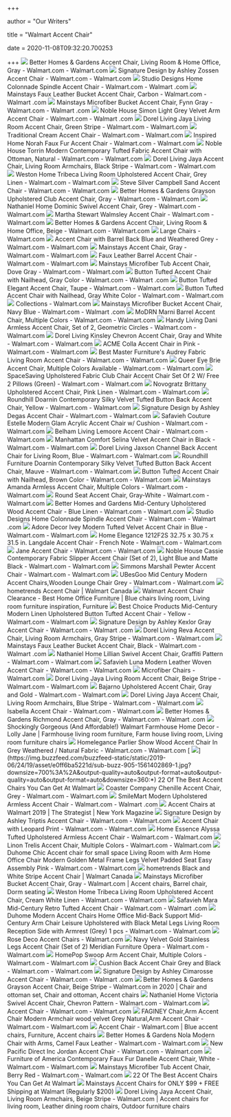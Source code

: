 +++
        
author = "Our Writers"
        
title = "Walmart Accent Chair"
        
date = 2020-11-08T09:32:20.700253
        
+++
[ ![](https://i5.walmartimages.com/asr/64d309bd-c626-4461-8d9d-0b63194daf80.fe75e920fef8c99fe529d99decc3d1ab.jpeg)](https://i5.walmartimages.com/asr/64d309bd-c626-4461-8d9d-0b63194daf80.fe75e920fef8c99fe529d99decc3d1ab.jpeg) Better Homes & Gardens Accent Chair, Living Room & Home Office, Gray -  Walmart.com - Walmart.com
[ ![](https://i5.walmartimages.com/asr/a19db06f-9443-47bb-95f3-1e23bacf2bb8_1.0bbb9de7b88e1c473db6f27f2caf45f0.jpeg?odnWidth=612&odnHeight=612&odnBg=ffffff)](https://i5.walmartimages.com/asr/a19db06f-9443-47bb-95f3-1e23bacf2bb8_1.0bbb9de7b88e1c473db6f27f2caf45f0.jpeg?odnWidth=612&odnHeight=612&odnBg=ffffff) Signature Design by Ashley Zossen Accent Chair - Walmart.com - Walmart.com
[ ![](https://i5.walmartimages.com/asr/75bd5a76-1470-437a-acf1-ca8ab2299b77_1.07d865c7d044f52a242227c0080c7b33.jpeg?odnWidth=612&odnHeight=612&odnBg=ffffff)](https://i5.walmartimages.com/asr/75bd5a76-1470-437a-acf1-ca8ab2299b77_1.07d865c7d044f52a242227c0080c7b33.jpeg?odnWidth=612&odnHeight=612&odnBg=ffffff) Studio Designs Home Colonnade Spindle Accent Chair - Walmart.com - Walmart .com
[ ![](https://i5.walmartimages.com/asr/d8b6b6e4-cac6-4e99-9c85-f5f304387c67_2.9114d1a9f21ebea35916e53b8dec42a3.jpeg?odnWidth=612&odnHeight=612&odnBg=ffffff)](https://i5.walmartimages.com/asr/d8b6b6e4-cac6-4e99-9c85-f5f304387c67_2.9114d1a9f21ebea35916e53b8dec42a3.jpeg?odnWidth=612&odnHeight=612&odnBg=ffffff) Mainstays Faux Leather Bucket Accent Chair, Carbon - Walmart.com - Walmart .com
[ ![](https://i5.walmartimages.com/asr/1d845121-8ea8-41b9-984c-0086c7c8175e_2.f9b17aba25fbb3ae0e90e34262c1903a.jpeg?odnWidth=612&odnHeight=612&odnBg=ffffff)](https://i5.walmartimages.com/asr/1d845121-8ea8-41b9-984c-0086c7c8175e_2.f9b17aba25fbb3ae0e90e34262c1903a.jpeg?odnWidth=612&odnHeight=612&odnBg=ffffff) Mainstays Microfiber Bucket Accent Chair, Fynn Gray - Walmart.com - Walmart .com
[ ![](https://i5.walmartimages.com/asr/1a56b0af-2b00-4af1-a61f-29dbb3f3b200_1.5e81c20878ae9d5bf2433c03363566ad.jpeg?odnWidth=612&odnHeight=612&odnBg=ffffff)](https://i5.walmartimages.com/asr/1a56b0af-2b00-4af1-a61f-29dbb3f3b200_1.5e81c20878ae9d5bf2433c03363566ad.jpeg?odnWidth=612&odnHeight=612&odnBg=ffffff) Noble House Simon Light Grey Velvet Arm Accent Chair - Walmart.com - Walmart .com
[ ![](https://i5.walmartimages.com/asr/04e6e2e2-3dfe-49df-a709-099bbb17e0f5.12b478eb7a1014c37c8f4532dafa54bc.jpeg?odnWidth=612&odnHeight=612&odnBg=ffffff)](https://i5.walmartimages.com/asr/04e6e2e2-3dfe-49df-a709-099bbb17e0f5.12b478eb7a1014c37c8f4532dafa54bc.jpeg?odnWidth=612&odnHeight=612&odnBg=ffffff) Dorel Living Jaya Living Room Accent Chair, Green Stripe - Walmart.com -  Walmart.com
[ ![](https://i5.walmartimages.com/asr/2fd9f7f1-e89c-4a98-a47c-b51227d146f1_1.067fd41c0ed8af98b2aea15358674667.jpeg?odnWidth=612&odnHeight=612&odnBg=ffffff)](https://i5.walmartimages.com/asr/2fd9f7f1-e89c-4a98-a47c-b51227d146f1_1.067fd41c0ed8af98b2aea15358674667.jpeg?odnWidth=612&odnHeight=612&odnBg=ffffff) Traditional Cream Accent Chair - Walmart.com - Walmart.com
[ ![](https://i5.walmartimages.com/asr/48aa285d-40fa-48ed-a4b7-07d7e1dec268_1.22cca82d5d5de362f8c90972ad45560b.jpeg?odnWidth=612&odnHeight=612&odnBg=ffffff)](https://i5.walmartimages.com/asr/48aa285d-40fa-48ed-a4b7-07d7e1dec268_1.22cca82d5d5de362f8c90972ad45560b.jpeg?odnWidth=612&odnHeight=612&odnBg=ffffff) Inspired Home Norah Faux Fur Accent Chair - Walmart.com - Walmart.com
[ ![](https://i5.walmartimages.com/asr/aad45dbf-ea86-48b7-b19b-b49e18f1fe91_1.ec91836e27d2f4439628a8d0c88a9090.jpeg?odnWidth=612&odnHeight=612&odnBg=ffffff)](https://i5.walmartimages.com/asr/aad45dbf-ea86-48b7-b19b-b49e18f1fe91_1.ec91836e27d2f4439628a8d0c88a9090.jpeg?odnWidth=612&odnHeight=612&odnBg=ffffff) Noble House Torrin Modern Contemporary Tufted Fabric Accent Chair with  Ottoman, Natural - Walmart.com - Walmart.com
[ ![](https://i5.walmartimages.com/asr/700d6fcc-941c-4474-bb73-3118598606ee_1.2935072ef04accace4c35dd84b3013bf.jpeg?odnWidth=612&odnHeight=612&odnBg=ffffff)](https://i5.walmartimages.com/asr/700d6fcc-941c-4474-bb73-3118598606ee_1.2935072ef04accace4c35dd84b3013bf.jpeg?odnWidth=612&odnHeight=612&odnBg=ffffff) Dorel Living Jaya Accent Chair, Living Room Armchairs, Black Stripe -  Walmart.com - Walmart.com
[ ![](https://i5.walmartimages.com/asr/ccb3cf66-7e32-461b-81e6-6a9412b6d911_1.6ad2b747edc9e26b7a445a8d82cd0fbb.jpeg?odnWidth=612&odnHeight=612&odnBg=ffffff)](https://i5.walmartimages.com/asr/ccb3cf66-7e32-461b-81e6-6a9412b6d911_1.6ad2b747edc9e26b7a445a8d82cd0fbb.jpeg?odnWidth=612&odnHeight=612&odnBg=ffffff) Weston Home Tribeca Living Room Upholstered Accent Chair, Grey Linen -  Walmart.com - Walmart.com
[ ![](https://i5.walmartimages.com/asr/d305ee4a-0a6d-45f6-8832-cec16cd48189.770045a664a657c7ebe45775bf950c13.jpeg?odnWidth=612&odnHeight=612&odnBg=ffffff)](https://i5.walmartimages.com/asr/d305ee4a-0a6d-45f6-8832-cec16cd48189.770045a664a657c7ebe45775bf950c13.jpeg?odnWidth=612&odnHeight=612&odnBg=ffffff) Steve Silver Campbell Sand Accent Chair - Walmart.com - Walmart.com
[ ![](https://i5.walmartimages.com/asr/6c2435ad-6696-404c-8a3e-bf3246ca45ca.0fbcc711d957467c4bb2083c7a583dba.jpeg)](https://i5.walmartimages.com/asr/6c2435ad-6696-404c-8a3e-bf3246ca45ca.0fbcc711d957467c4bb2083c7a583dba.jpeg) Better Homes & Gardens Grayson Upholstered Club Accent Chair, Gray - Walmart.com  - Walmart.com
[ ![](https://i5.walmartimages.com/asr/86ac8100-b138-4a63-bd4f-03befa103def_1.ac05e6708bd03bf302140fc455d92d71.jpeg?odnWidth=612&odnHeight=612&odnBg=ffffff)](https://i5.walmartimages.com/asr/86ac8100-b138-4a63-bd4f-03befa103def_1.ac05e6708bd03bf302140fc455d92d71.jpeg?odnWidth=612&odnHeight=612&odnBg=ffffff) Nathaniel Home Dominic Swivel Accent Chair, Grey - Walmart.com - Walmart.com
[ ![](https://i5.walmartimages.com/asr/3e950d70-d584-4e85-9761-f5f5f20903ce.bf8facfbd93c995bda1855559e7a53b0.jpeg?odnWidth=612&odnHeight=612&odnBg=ffffff)](https://i5.walmartimages.com/asr/3e950d70-d584-4e85-9761-f5f5f20903ce.bf8facfbd93c995bda1855559e7a53b0.jpeg?odnWidth=612&odnHeight=612&odnBg=ffffff) Martha Stewart Walmsley Accent Chair - Walmart.com - Walmart.com
[ ![](https://i5.walmartimages.com/asr/bf4ff995-b730-418e-a78f-1013465d4786.86febdcc37a75a289a2d9b065f1d32e4.jpeg?odnWidth=612&odnHeight=612&odnBg=ffffff)](https://i5.walmartimages.com/asr/bf4ff995-b730-418e-a78f-1013465d4786.86febdcc37a75a289a2d9b065f1d32e4.jpeg?odnWidth=612&odnHeight=612&odnBg=ffffff) Better Homes & Gardens Accent Chair, Living Room & Home Office, Beige -  Walmart.com - Walmart.com
[ ![](https://i5.walmartimages.com/asr/4ebab350-5690-4989-a9d4-b45375a3b497_1.29bf1ab091795644e567ca96485d3535.jpeg)](https://i5.walmartimages.com/asr/4ebab350-5690-4989-a9d4-b45375a3b497_1.29bf1ab091795644e567ca96485d3535.jpeg) Large Chairs - Walmart.com
[ ![](https://i5.walmartimages.com/asr/00c4645f-a6a0-48df-a58f-4dcac6eb8062_1.5666c6a51858ae423ef7cf343cd0ccf8.jpeg?odnWidth=612&odnHeight=612&odnBg=ffffff)](https://i5.walmartimages.com/asr/00c4645f-a6a0-48df-a58f-4dcac6eb8062_1.5666c6a51858ae423ef7cf343cd0ccf8.jpeg?odnWidth=612&odnHeight=612&odnBg=ffffff) Accent Chair with Barrel Back Blue and Weathered Grey - Walmart.com -  Walmart.com
[ ![](https://i5.walmartimages.com/asr/bb02574d-41ec-4f37-a615-41a0f59ce114_1.9574de35b1829ece262a84ab7777149d.jpeg?odnWidth=612&odnHeight=612&odnBg=ffffff)](https://i5.walmartimages.com/asr/bb02574d-41ec-4f37-a615-41a0f59ce114_1.9574de35b1829ece262a84ab7777149d.jpeg?odnWidth=612&odnHeight=612&odnBg=ffffff) Mainstays Accent Chair, Gray - Walmart.com - Walmart.com
[ ![](https://i5.walmartimages.com/asr/f5f9aa58-28a7-43eb-a741-d50489d5f1e5_1.1f61dfc87c1d227c7fcfded60a66f6cd.jpeg?odnWidth=612&odnHeight=612&odnBg=ffffff)](https://i5.walmartimages.com/asr/f5f9aa58-28a7-43eb-a741-d50489d5f1e5_1.1f61dfc87c1d227c7fcfded60a66f6cd.jpeg?odnWidth=612&odnHeight=612&odnBg=ffffff) Faux Leather Barrel Accent Chair - Walmart.com - Walmart.com
[ ![](https://i5.walmartimages.com/asr/7bfa9aee-1e3b-4a36-9bcf-b4c1d0caf717_1.c827a75822144c6e6c749375dd2c54d4.jpeg?odnWidth=612&odnHeight=612&odnBg=ffffff)](https://i5.walmartimages.com/asr/7bfa9aee-1e3b-4a36-9bcf-b4c1d0caf717_1.c827a75822144c6e6c749375dd2c54d4.jpeg?odnWidth=612&odnHeight=612&odnBg=ffffff) Mainstays Microfiber Tub Accent Chair, Dove Gray - Walmart.com - Walmart.com
[ ![](https://i5.walmartimages.com/asr/175cbadf-5f28-4ad6-88e9-66fa177b273d_1.e5b32233beb48483e4add2ad5db37363.jpeg?odnWidth=612&odnHeight=612&odnBg=ffffff)](https://i5.walmartimages.com/asr/175cbadf-5f28-4ad6-88e9-66fa177b273d_1.e5b32233beb48483e4add2ad5db37363.jpeg?odnWidth=612&odnHeight=612&odnBg=ffffff) Button Tufted Accent Chair with Nailhead, Gray Color - Walmart.com - Walmart .com
[ ![](https://i5.walmartimages.com/asr/0dadf81a-3a86-4bf8-95bd-fc63c3548f6c_1.653df62390f45abc173f8064822a0852.jpeg?odnWidth=612&odnHeight=612&odnBg=ffffff)](https://i5.walmartimages.com/asr/0dadf81a-3a86-4bf8-95bd-fc63c3548f6c_1.653df62390f45abc173f8064822a0852.jpeg?odnWidth=612&odnHeight=612&odnBg=ffffff) Button Tufted Elegant Accent Chair, Taupe - Walmart.com - Walmart.com
[ ![](https://i5.walmartimages.com/asr/c4f4f02e-9c1c-4ec4-b848-6432b9fcd50e_2.13f390dc0cfc6ec1d878f046a2c46c9a.jpeg?odnWidth=612&odnHeight=612&odnBg=ffffff)](https://i5.walmartimages.com/asr/c4f4f02e-9c1c-4ec4-b848-6432b9fcd50e_2.13f390dc0cfc6ec1d878f046a2c46c9a.jpeg?odnWidth=612&odnHeight=612&odnBg=ffffff) Button Tufted Accent Chair with Nailhead, Gray White Color - Walmart.com -  Walmart.com
[ ![](https://i5.walmartimages.com/asr/6bd8d5c5-aeaa-4d69-9d22-9783aef119c7_1.3a07e56aa27af95fbff6199abb01e73b.jpeg?odnWidth=450&odnHeight=450&odnBg=ffffff)](https://i5.walmartimages.com/asr/6bd8d5c5-aeaa-4d69-9d22-9783aef119c7_1.3a07e56aa27af95fbff6199abb01e73b.jpeg?odnWidth=450&odnHeight=450&odnBg=ffffff) Collections - Walmart.com
[ ![](https://i5.walmartimages.com/asr/c85d995b-da11-4cc9-8a9c-08fc6e583e54_1.43fe0e6bd417d2929ed512c35005898a.jpeg?odnWidth=612&odnHeight=612&odnBg=ffffff)](https://i5.walmartimages.com/asr/c85d995b-da11-4cc9-8a9c-08fc6e583e54_1.43fe0e6bd417d2929ed512c35005898a.jpeg?odnWidth=612&odnHeight=612&odnBg=ffffff) Mainstays Microfiber Bucket Accent Chair, Navy Blue - Walmart.com - Walmart .com
[ ![](https://i5.walmartimages.com/asr/af32acd2-4069-47c4-9595-58305e8c0388_2.e000c356453ed05e3199a981bdfda7fc.jpeg?odnWidth=612&odnHeight=612&odnBg=ffffff)](https://i5.walmartimages.com/asr/af32acd2-4069-47c4-9595-58305e8c0388_2.e000c356453ed05e3199a981bdfda7fc.jpeg?odnWidth=612&odnHeight=612&odnBg=ffffff) MoDRN Marni Barrel Accent Chair, Multiple Colors - Walmart.com - Walmart.com
[ ![](https://i5.walmartimages.com/asr/8bb1632c-da0a-4dbb-97bc-cd60cb925813_2.07be1d1292e5b2d54d750a88fa730a2c.jpeg?odnWidth=612&odnHeight=612&odnBg=ffffff)](https://i5.walmartimages.com/asr/8bb1632c-da0a-4dbb-97bc-cd60cb925813_2.07be1d1292e5b2d54d750a88fa730a2c.jpeg?odnWidth=612&odnHeight=612&odnBg=ffffff) Handy Living Dani Armless Accent Chair, Set of 2, Geometric Circles -  Walmart.com - Walmart.com
[ ![](https://i5.walmartimages.com/asr/257206e6-3bdd-41b2-b010-a59447c121eb_1.e12a4970f336fbb3c23d8c55b62a3f9d.jpeg?odnWidth=612&odnHeight=612&odnBg=ffffff)](https://i5.walmartimages.com/asr/257206e6-3bdd-41b2-b010-a59447c121eb_1.e12a4970f336fbb3c23d8c55b62a3f9d.jpeg?odnWidth=612&odnHeight=612&odnBg=ffffff) Dorel Living Kinsley Chevron Accent Chair, Gray and White - Walmart.com -  Walmart.com
[ ![](https://i5.walmartimages.com/asr/222860e2-75c5-4d24-839c-9cefeb8201c6_1.32fdc435bd770cdc560d69507c3db7a6.jpeg?odnWidth=612&odnHeight=612&odnBg=ffffff)](https://i5.walmartimages.com/asr/222860e2-75c5-4d24-839c-9cefeb8201c6_1.32fdc435bd770cdc560d69507c3db7a6.jpeg?odnWidth=612&odnHeight=612&odnBg=ffffff) ACME Colla Accent Chair in Pink - Walmart.com - Walmart.com
[ ![](https://i5.walmartimages.com/asr/189d126b-7d52-4490-8bb5-6e7cef4b00ff_4.cdbc4911480374487e7c6b2c7850a66e.jpeg?odnWidth=612&odnHeight=612&odnBg=ffffff)](https://i5.walmartimages.com/asr/189d126b-7d52-4490-8bb5-6e7cef4b00ff_4.cdbc4911480374487e7c6b2c7850a66e.jpeg?odnWidth=612&odnHeight=612&odnBg=ffffff) Best Master Furniture's Audrey Fabric Living Room Accent Chair - Walmart.com  - Walmart.com
[ ![](https://i5.walmartimages.com/asr/46f28ef5-c8ff-4095-8160-1626a1a399e5.5bffa9abd8c9101de63b3f114d66de7a.jpeg?odnWidth=612&odnHeight=612&odnBg=ffffff)](https://i5.walmartimages.com/asr/46f28ef5-c8ff-4095-8160-1626a1a399e5.5bffa9abd8c9101de63b3f114d66de7a.jpeg?odnWidth=612&odnHeight=612&odnBg=ffffff) Queer Eye Brie Accent Chair, Multiple Colors Available - Walmart.com -  Walmart.com
[ ![](https://i5.walmartimages.com/asr/2499967e-b53e-482e-8aae-27aa2885e016_1.2ebb3ddc6ee9b569c3700146a1901e50.jpeg?odnWidth=612&odnHeight=612&odnBg=ffffff)](https://i5.walmartimages.com/asr/2499967e-b53e-482e-8aae-27aa2885e016_1.2ebb3ddc6ee9b569c3700146a1901e50.jpeg?odnWidth=612&odnHeight=612&odnBg=ffffff) SpaceSaving Upholstered Fabric Club Chair Accent Chair Set Of 2 W/ Free 2  Pillows (Green) - Walmart.com - Walmart.com
[ ![](https://i5.walmartimages.com/asr/a94fa0f7-83e8-4967-8fd5-9202be030803_1.ee6bd3b4ad623749a57947fae85a69cd.jpeg?odnWidth=612&odnHeight=612&odnBg=ffffff)](https://i5.walmartimages.com/asr/a94fa0f7-83e8-4967-8fd5-9202be030803_1.ee6bd3b4ad623749a57947fae85a69cd.jpeg?odnWidth=612&odnHeight=612&odnBg=ffffff) Novogratz Brittany Upholstered Accent Chair, Pink Linen - Walmart.com -  Walmart.com
[ ![](https://i5.walmartimages.com/asr/79d3fde3-5a61-449d-8417-c66ac925aa79_5.efa0db26ec24c7e9df7be03fcbb55f4a.jpeg?odnWidth=612&odnHeight=612&odnBg=ffffff)](https://i5.walmartimages.com/asr/79d3fde3-5a61-449d-8417-c66ac925aa79_5.efa0db26ec24c7e9df7be03fcbb55f4a.jpeg?odnWidth=612&odnHeight=612&odnBg=ffffff) Roundhill Doarnin Contemporary Silky Velvet Tufted Button Back Accent Chair,  Yellow - Walmart.com - Walmart.com
[ ![](https://i5.walmartimages.com/asr/a1a6ef28-207b-4922-8514-c124ff40c2ea_1.1d765071d197433f6fd52a016084fda2.jpeg?odnWidth=612&odnHeight=612&odnBg=ffffff)](https://i5.walmartimages.com/asr/a1a6ef28-207b-4922-8514-c124ff40c2ea_1.1d765071d197433f6fd52a016084fda2.jpeg?odnWidth=612&odnHeight=612&odnBg=ffffff) Signature Design by Ashley Degas Accent Chair - Walmart.com - Walmart.com
[ ![](https://i5.walmartimages.com/asr/fadaeb7b-e5f2-492a-bd4b-7c2cbf73539f_1.3467e98635167967bbc6e9b598a632c9.jpeg?odnWidth=612&odnHeight=612&odnBg=ffffff)](https://i5.walmartimages.com/asr/fadaeb7b-e5f2-492a-bd4b-7c2cbf73539f_1.3467e98635167967bbc6e9b598a632c9.jpeg?odnWidth=612&odnHeight=612&odnBg=ffffff) Safavieh Couture Estelle Modern Glam Acrylic Accent Chair w/ Cushion -  Walmart.com - Walmart.com
[ ![](https://i5.walmartimages.com/asr/f9e36832-c45a-471e-a007-b8409f7f8317_1.a1bec4879d6d542a0aa12bb04388bdb1.jpeg?odnWidth=612&odnHeight=612&odnBg=ffffff)](https://i5.walmartimages.com/asr/f9e36832-c45a-471e-a007-b8409f7f8317_1.a1bec4879d6d542a0aa12bb04388bdb1.jpeg?odnWidth=612&odnHeight=612&odnBg=ffffff) Belham Living Lemoore Accent Chair - Walmart.com - Walmart.com
[ ![](https://i5.walmartimages.com/asr/2d4e17b8-13a2-4a59-937e-1e56902d38e3.4e513b66f73196d9f83f75d68c62b4f0.jpeg?odnWidth=612&odnHeight=612&odnBg=ffffff)](https://i5.walmartimages.com/asr/2d4e17b8-13a2-4a59-937e-1e56902d38e3.4e513b66f73196d9f83f75d68c62b4f0.jpeg?odnWidth=612&odnHeight=612&odnBg=ffffff) Manhattan Comfort Selina Velvet Accent Chair in Black - Walmart.com -  Walmart.com
[ ![](https://i5.walmartimages.com/asr/38c1db13-2322-4df9-b359-b9d54e3da493_1.effe0f985dbde0ffafb4eaf0f20b331a.jpeg?odnWidth=612&odnHeight=612&odnBg=ffffff)](https://i5.walmartimages.com/asr/38c1db13-2322-4df9-b359-b9d54e3da493_1.effe0f985dbde0ffafb4eaf0f20b331a.jpeg?odnWidth=612&odnHeight=612&odnBg=ffffff) Dorel Living Jaxson Channel Back Accent Chair for Living Room, Blue -  Walmart.com - Walmart.com
[ ![](https://i5.walmartimages.com/asr/b340e2a5-58ec-42a7-ba9b-a0bfa315dc4d_1.bfd568824aef28cff9d0e88d2e14f940.jpeg?odnWidth=612&odnHeight=612&odnBg=ffffff)](https://i5.walmartimages.com/asr/b340e2a5-58ec-42a7-ba9b-a0bfa315dc4d_1.bfd568824aef28cff9d0e88d2e14f940.jpeg?odnWidth=612&odnHeight=612&odnBg=ffffff) Roundhill Furniture Doarnin Contemporary Silky Velvet Tufted Button Back Accent  Chair, Mauve - Walmart.com - Walmart.com
[ ![](https://i5.walmartimages.com/asr/ee75dd30-ff09-470d-8611-8f77c86f9a03_1.48ba5d82b0ae51348963966c292f08ad.jpeg?odnWidth=612&odnHeight=612&odnBg=ffffff)](https://i5.walmartimages.com/asr/ee75dd30-ff09-470d-8611-8f77c86f9a03_1.48ba5d82b0ae51348963966c292f08ad.jpeg?odnWidth=612&odnHeight=612&odnBg=ffffff) Button Tufted Accent Chair with Nailhead, Brown Color - Walmart.com -  Walmart.com
[ ![](https://i5.walmartimages.com/asr/365467ce-8e2d-4321-8571-b26bea1714c7_1.894a547f87d6b39a78e2f73aedaa3647.jpeg?odnWidth=612&odnHeight=612&odnBg=ffffff)](https://i5.walmartimages.com/asr/365467ce-8e2d-4321-8571-b26bea1714c7_1.894a547f87d6b39a78e2f73aedaa3647.jpeg?odnWidth=612&odnHeight=612&odnBg=ffffff) Mainstays Amanda Armless Accent Chair, Multiple Colors - Walmart.com -  Walmart.com
[ ![](https://i5.walmartimages.com/asr/f269faa4-d4b1-4a3f-af39-c20a583bd26b_3.7f37daa3f082ffbec52270323b0f5cf9.jpeg?odnWidth=612&odnHeight=612&odnBg=ffffff)](https://i5.walmartimages.com/asr/f269faa4-d4b1-4a3f-af39-c20a583bd26b_3.7f37daa3f082ffbec52270323b0f5cf9.jpeg?odnWidth=612&odnHeight=612&odnBg=ffffff) Round Seat Accent Chair, Gray-White - Walmart.com - Walmart.com
[ ![](https://i5.walmartimages.com/asr/06928191-a25c-4a9f-8703-67f633bae111.16f69d6a1d32fac3ab844328e8c81e17.jpeg?odnWidth=612&odnHeight=612&odnBg=ffffff)](https://i5.walmartimages.com/asr/06928191-a25c-4a9f-8703-67f633bae111.16f69d6a1d32fac3ab844328e8c81e17.jpeg?odnWidth=612&odnHeight=612&odnBg=ffffff) Better Homes and Gardens Mid-Century Upholstered Wood Accent Chair - Blue  Linen - Walmart.com - Walmart.com
[ ![](https://i5.walmartimages.com/asr/f8b3bfef-3ef8-4d00-9f93-16b7e7607059_1.df56a470dbbf1a997aa0cc9926edb143.jpeg?odnWidth=612&odnHeight=612&odnBg=ffffff)](https://i5.walmartimages.com/asr/f8b3bfef-3ef8-4d00-9f93-16b7e7607059_1.df56a470dbbf1a997aa0cc9926edb143.jpeg?odnWidth=612&odnHeight=612&odnBg=ffffff) Studio Designs Home Colonnade Spindle Accent Chair - Walmart.com - Walmart .com
[ ![](https://i5.walmartimages.com/asr/34c26804-9935-45cb-98c5-2ed3989d9672_1.901e7517e5364e23abefc4c353375c30.jpeg?odnWidth=612&odnHeight=612&odnBg=ffffff)](https://i5.walmartimages.com/asr/34c26804-9935-45cb-98c5-2ed3989d9672_1.901e7517e5364e23abefc4c353375c30.jpeg?odnWidth=612&odnHeight=612&odnBg=ffffff) Adore Decor Ivey Modern Tufted Velvet Accent Chair in Blue - Walmart.com -  Walmart.com
[ ![](https://i5.walmartimages.com/asr/df351372-44aa-4706-a89f-8a849165961a_1.0f7edca5bf01525a5ca59782787fec90.jpeg?odnWidth=612&odnHeight=612&odnBg=ffffff)](https://i5.walmartimages.com/asr/df351372-44aa-4706-a89f-8a849165961a_1.0f7edca5bf01525a5ca59782787fec90.jpeg?odnWidth=612&odnHeight=612&odnBg=ffffff) Home Elegance 1212F2S 32.75 x 30.75 x 31.5 in. Langdale Accent Chair -  French Note - Walmart.com - Walmart.com
[ ![](https://i5.walmartimages.com/asr/eb9dae3d-592e-482e-b7d0-66cbfb7b8518.148bd269f320f06269554b984c91eb45.jpeg?odnWidth=612&odnHeight=612&odnBg=ffffff)](https://i5.walmartimages.com/asr/eb9dae3d-592e-482e-b7d0-66cbfb7b8518.148bd269f320f06269554b984c91eb45.jpeg?odnWidth=612&odnHeight=612&odnBg=ffffff) Jane Accent Chair - Walmart.com - Walmart.com
[ ![](https://i5.walmartimages.com/asr/1f570c74-2613-421f-9008-94455764d1c4_1.4fcc48df36773bc183ea70b80674fea8.jpeg?odnWidth=612&odnHeight=612&odnBg=ffffff)](https://i5.walmartimages.com/asr/1f570c74-2613-421f-9008-94455764d1c4_1.4fcc48df36773bc183ea70b80674fea8.jpeg?odnWidth=612&odnHeight=612&odnBg=ffffff) Noble House Cassie Contemporary Fabric Slipper Accent Chair (Set of 2),  Light Blue and Matte Black - Walmart.com - Walmart.com
[ ![](https://i5.walmartimages.com/asr/96f7d1d4-cce7-465e-8a21-aaf3e102965f.19f55b50069bceeb5d6d2c9ee6296554.jpeg?odnWidth=612&odnHeight=612&odnBg=ffffff)](https://i5.walmartimages.com/asr/96f7d1d4-cce7-465e-8a21-aaf3e102965f.19f55b50069bceeb5d6d2c9ee6296554.jpeg?odnWidth=612&odnHeight=612&odnBg=ffffff) Simmons Marshall Pewter Accent Chair - Walmart.com - Walmart.com
[ ![](https://i5.walmartimages.com/asr/f281f2fc-f00d-4b0a-b79e-e186c155ddd1.4076a0678c340bae5e2321018c55169b.jpeg?odnWidth=612&odnHeight=612&odnBg=ffffff)](https://i5.walmartimages.com/asr/f281f2fc-f00d-4b0a-b79e-e186c155ddd1.4076a0678c340bae5e2321018c55169b.jpeg?odnWidth=612&odnHeight=612&odnBg=ffffff) UBesGoo Mid Century Modern Accent Chairs,Wooden Lounge Chair Grey - Walmart.com  - Walmart.com
[ ![](https://i5.walmartimages.ca/images/Large/096/339/999999-753793096339.jpg)](https://i5.walmartimages.ca/images/Large/096/339/999999-753793096339.jpg) hometrends Accent Chair | Walmart Canada
[ ![](https://i.pinimg.com/originals/84/cd/b6/84cdb66aebea3be0fb1821483ac36996.jpg)](https://i.pinimg.com/originals/84/cd/b6/84cdb66aebea3be0fb1821483ac36996.jpg) Walmart Accent Chair Clearance - Best Home Office Furniture | Blue chairs  living room, Living room furniture inspiration, Furniture
[ ![](https://i5.walmartimages.com/asr/4774a91b-ac52-4667-b39a-3f511b1bfb81.2deaef2baaf18f313f12ec4beb4b8025.jpeg?odnWidth=612&odnHeight=612&odnBg=ffffff)](https://i5.walmartimages.com/asr/4774a91b-ac52-4667-b39a-3f511b1bfb81.2deaef2baaf18f313f12ec4beb4b8025.jpeg?odnWidth=612&odnHeight=612&odnBg=ffffff) Best Choice Products Mid-Century Modern Linen Upholstered Button Tufted Accent  Chair - Yellow - Walmart.com - Walmart.com
[ ![](https://i5.walmartimages.com/asr/55517294-e875-4615-a36a-ec562d8ef043_1.97137a825e4507921c3e68e73ced45c5.jpeg?odnWidth=612&odnHeight=612&odnBg=ffffff)](https://i5.walmartimages.com/asr/55517294-e875-4615-a36a-ec562d8ef043_1.97137a825e4507921c3e68e73ced45c5.jpeg?odnWidth=612&odnHeight=612&odnBg=ffffff) Signature Design by Ashley Kexlor Gray Accent Chair - Walmart.com - Walmart .com
[ ![](https://i5.walmartimages.com/asr/c91015f7-caa0-4ca6-9b85-0f1594a152cf.225ce167f2cad6206726414aac1810a9.jpeg?odnWidth=612&odnHeight=612&odnBg=ffffff)](https://i5.walmartimages.com/asr/c91015f7-caa0-4ca6-9b85-0f1594a152cf.225ce167f2cad6206726414aac1810a9.jpeg?odnWidth=612&odnHeight=612&odnBg=ffffff) Dorel Living Reva Accent Chair, Living Room Armchairs, Gray Stripe - Walmart.com  - Walmart.com
[ ![](https://i5.walmartimages.com/asr/08072fb5-1a2d-473d-8060-863b07ccfa7b_2.c3429619370adb136931c9673eed592c.jpeg?odnWidth=612&odnHeight=612&odnBg=ffffff)](https://i5.walmartimages.com/asr/08072fb5-1a2d-473d-8060-863b07ccfa7b_2.c3429619370adb136931c9673eed592c.jpeg?odnWidth=612&odnHeight=612&odnBg=ffffff) Mainstays Faux Leather Bucket Accent Chair, Black - Walmart.com - Walmart .com
[ ![](https://i5.walmartimages.com/asr/af08a7db-b6c0-49ab-bd24-4cca64036ce8_1.48af4772015801a8eff76addf61d9b71.jpeg?odnWidth=612&odnHeight=612&odnBg=ffffff)](https://i5.walmartimages.com/asr/af08a7db-b6c0-49ab-bd24-4cca64036ce8_1.48af4772015801a8eff76addf61d9b71.jpeg?odnWidth=612&odnHeight=612&odnBg=ffffff) Nathaniel Home Lillian Swivel Accent Chair, Graffiti Pattern - Walmart.com  - Walmart.com
[ ![](https://i5.walmartimages.com/asr/68d2b4d6-7e70-4e24-b2fb-47a5d2416435_1.2098ffae855206b6a2ff91a8a446270e.jpeg?odnWidth=612&odnHeight=612&odnBg=ffffff)](https://i5.walmartimages.com/asr/68d2b4d6-7e70-4e24-b2fb-47a5d2416435_1.2098ffae855206b6a2ff91a8a446270e.jpeg?odnWidth=612&odnHeight=612&odnBg=ffffff) Safavieh Luna Modern Leather Woven Accent Chair - Walmart.com - Walmart.com
[ ![](https://i5.walmartimages.com/asr/2714a8db-7417-464c-a620-46e7d1f055b5_1.935c760efe7cf336d9b50f8ce9577022.jpeg)](https://i5.walmartimages.com/asr/2714a8db-7417-464c-a620-46e7d1f055b5_1.935c760efe7cf336d9b50f8ce9577022.jpeg) Microfiber Chairs - Walmart.com
[ ![](https://i5.walmartimages.com/asr/f7b72cfe-83c4-4eff-bbd5-70126cf12260.156131381262f46ce7e50b4dca3be92c.jpeg?odnWidth=612&odnHeight=612&odnBg=ffffff)](https://i5.walmartimages.com/asr/f7b72cfe-83c4-4eff-bbd5-70126cf12260.156131381262f46ce7e50b4dca3be92c.jpeg?odnWidth=612&odnHeight=612&odnBg=ffffff) Dorel Living Jaya Living Room Accent Chair, Beige Stripe - Walmart.com -  Walmart.com
[ ![](https://i5.walmartimages.com/asr/38860c50-0152-48f7-a779-663621eebc32_1.edf412635861d3089c6a0a578184427f.jpeg?odnWidth=612&odnHeight=612&odnBg=ffffff)](https://i5.walmartimages.com/asr/38860c50-0152-48f7-a779-663621eebc32_1.edf412635861d3089c6a0a578184427f.jpeg?odnWidth=612&odnHeight=612&odnBg=ffffff) Bajarno Upholstered Accent Chair, Gray and Gold - Walmart.com - Walmart.com
[ ![](https://i5.walmartimages.com/asr/f669cf5a-25e2-4294-a3f7-1dbce8fd46f9_1.907ab7cfc34a01e31968b5d6baa5beba.jpeg?odnWidth=612&odnHeight=612&odnBg=ffffff)](https://i5.walmartimages.com/asr/f669cf5a-25e2-4294-a3f7-1dbce8fd46f9_1.907ab7cfc34a01e31968b5d6baa5beba.jpeg?odnWidth=612&odnHeight=612&odnBg=ffffff) Dorel Living Jaya Accent Chair, Living Room Armchairs, Blue Stripe - Walmart.com  - Walmart.com
[ ![](https://i5.walmartimages.com/asr/835a504a-afd4-4d43-8de1-fb31d1c09359.3c466e92af32b0e7208aa2254b06a3b5.jpeg?odnWidth=612&odnHeight=612&odnBg=ffffff)](https://i5.walmartimages.com/asr/835a504a-afd4-4d43-8de1-fb31d1c09359.3c466e92af32b0e7208aa2254b06a3b5.jpeg?odnWidth=612&odnHeight=612&odnBg=ffffff) Isabella Accent Chair - Walmart.com - Walmart.com
[ ![](https://i5.walmartimages.com/asr/c8373768-be6a-45d6-931e-ff60a595c5cc_1.6d73c310bd77dc7c4db5eb643dc12373.jpeg?odnWidth=612&odnHeight=612&odnBg=ffffff)](https://i5.walmartimages.com/asr/c8373768-be6a-45d6-931e-ff60a595c5cc_1.6d73c310bd77dc7c4db5eb643dc12373.jpeg?odnWidth=612&odnHeight=612&odnBg=ffffff) Better Homes & Gardens Richmond Accent Chair, Gray - Walmart.com - Walmart .com
[ ![](https://i.pinimg.com/736x/50/55/dd/5055dd96cf006dc8f840d65968074502.jpg)](https://i.pinimg.com/736x/50/55/dd/5055dd96cf006dc8f840d65968074502.jpg) Shockingly Gorgeous (And Affordable!) Walmart Farmhouse Home Decor - Lolly  Jane | Farmhouse living room furniture, Farm house living room, Living room  furniture chairs
[ ![](https://i5.walmartimages.com/asr/7c44c0d4-ce49-4afc-af1f-3c6921c8b8ca_1.235b94006a99c256d45d07d49c273199.jpeg?odnWidth=612&odnHeight=612&odnBg=ffffff)](https://i5.walmartimages.com/asr/7c44c0d4-ce49-4afc-af1f-3c6921c8b8ca_1.235b94006a99c256d45d07d49c273199.jpeg?odnWidth=612&odnHeight=612&odnBg=ffffff) Homelegance Parlier Show Wood Accent Chair In Grey Weathered / Natural  Fabric - Walmart.com - Walmart.com
[ ![](https://img.buzzfeed.com/buzzfeed-static/static/2019-06/24/19/asset/e0ff6ba5221d/sub-buzz-905-1561402869-1.jpg?downsize=700%3A%2A&output-quality=auto&output-format=auto&output-quality=auto&output-format=auto&downsize=360:*)](https://img.buzzfeed.com/buzzfeed-static/static/2019-06/24/19/asset/e0ff6ba5221d/sub-buzz-905-1561402869-1.jpg?downsize=700%3A%2A&output-quality=auto&output-format=auto&output-quality=auto&output-format=auto&downsize=360:*) 22 Of The Best Accent Chairs You Can Get At Walmart
[ ![](https://i5.walmartimages.com/asr/2fb069af-5d8a-41ef-a1a6-5e3556a16886_1.a861d95f833da387162dc9723d886f2b.jpeg?odnWidth=612&odnHeight=612&odnBg=ffffff)](https://i5.walmartimages.com/asr/2fb069af-5d8a-41ef-a1a6-5e3556a16886_1.a861d95f833da387162dc9723d886f2b.jpeg?odnWidth=612&odnHeight=612&odnBg=ffffff) Coaster Company Chenille Accent Chair, Grey - Walmart.com - Walmart.com
[ ![](https://i5.walmartimages.com/asr/bed9e680-2e14-4f64-b5bc-edd67da15616_1.b48bfaeee7f2a02964b7e45dc3781bab.jpeg?odnWidth=612&odnHeight=612&odnBg=ffffff)](https://i5.walmartimages.com/asr/bed9e680-2e14-4f64-b5bc-edd67da15616_1.b48bfaeee7f2a02964b7e45dc3781bab.jpeg?odnWidth=612&odnHeight=612&odnBg=ffffff) SmileMart Modern Upholstered Armless Accent Chair - Walmart.com - Walmart .com
[ ![](https://pyxis.nymag.com/v1/imgs/ab5/b96/a5ba0575390c95a5fcb4d8e26680b1cd85-walmart-striped.w600.jpg)](https://pyxis.nymag.com/v1/imgs/ab5/b96/a5ba0575390c95a5fcb4d8e26680b1cd85-walmart-striped.w600.jpg) Accent Chairs at Walmart 2019 | The Strategist | New York Magazine
[ ![](https://i5.walmartimages.com/asr/ecd04783-1e53-4b4d-b64b-efe8748e0944_1.60147f0cb7f2b91534fd8bed1ef7333c.jpeg?odnWidth=612&odnHeight=612&odnBg=ffffff)](https://i5.walmartimages.com/asr/ecd04783-1e53-4b4d-b64b-efe8748e0944_1.60147f0cb7f2b91534fd8bed1ef7333c.jpeg?odnWidth=612&odnHeight=612&odnBg=ffffff) Signature Design by Ashley Triptis Accent Chair - Walmart.com - Walmart.com
[ ![](https://i5.walmartimages.com/asr/f59031c2-79fe-4205-91e9-74fe99144494_1.fcf0bc958f13d8c75d70c8fc7dcdacce.jpeg?odnWidth=612&odnHeight=612&odnBg=ffffff)](https://i5.walmartimages.com/asr/f59031c2-79fe-4205-91e9-74fe99144494_1.fcf0bc958f13d8c75d70c8fc7dcdacce.jpeg?odnWidth=612&odnHeight=612&odnBg=ffffff) Accent Chair with Leopard Print - Walmart.com - Walmart.com
[ ![](https://i5.walmartimages.com/asr/d5dfd4aa-99cd-4424-a67f-9bf47faa7b7f_2.99a9a40748e0ed035e26330449358d0f.jpeg?odnWidth=612&odnHeight=612&odnBg=ffffff)](https://i5.walmartimages.com/asr/d5dfd4aa-99cd-4424-a67f-9bf47faa7b7f_2.99a9a40748e0ed035e26330449358d0f.jpeg?odnWidth=612&odnHeight=612&odnBg=ffffff) Home Essence Alyssa Tufted Upholstered Armless Accent Chair - Walmart.com -  Walmart.com
[ ![](https://i5.walmartimages.com/asr/4d00fbac-875b-4708-b1c8-87e39f0115a3.6a856576b65e79b6393cfa13667892d6.jpeg?odnWidth=612&odnHeight=612&odnBg=ffffff)](https://i5.walmartimages.com/asr/4d00fbac-875b-4708-b1c8-87e39f0115a3.6a856576b65e79b6393cfa13667892d6.jpeg?odnWidth=612&odnHeight=612&odnBg=ffffff) Linon Trelis Accent Chair, Multiple Colors - Walmart.com - Walmart.com
[ ![](https://i5.walmartimages.com/asr/c227fb2d-ac9a-492f-a503-b8dbeaf56199_1.70302796b93cae414d2e803426bb4f62.jpeg?odnWidth=612&odnHeight=612&odnBg=ffffff)](https://i5.walmartimages.com/asr/c227fb2d-ac9a-492f-a503-b8dbeaf56199_1.70302796b93cae414d2e803426bb4f62.jpeg?odnWidth=612&odnHeight=612&odnBg=ffffff) Duhome Chic Accent chair for small space Living Room with Arm Home Office  Chair Modern Golden Metal Frame Legs Velvet Padded Seat Easy Assembly Pink  - Walmart.com - Walmart.com
[ ![](https://i5.walmartimages.ca/images/Large/840/672/999999-655258840672.jpg)](https://i5.walmartimages.ca/images/Large/840/672/999999-655258840672.jpg) hometrends Black and White Stripe Accent Chair | Walmart Canada
[ ![](https://i.pinimg.com/originals/66/ee/99/66ee99ee33a6f964af0fccc0d0d61723.jpg)](https://i.pinimg.com/originals/66/ee/99/66ee99ee33a6f964af0fccc0d0d61723.jpg) Mainstays Microfiber Bucket Accent Chair, Gray - Walmart.com | Accent chairs,  Barrel chair, Dorm seating
[ ![](https://i5.walmartimages.com/asr/98591de9-207f-4961-94f3-c4b18f80d2cb_1.775d9fff2cfc6b4463c1ce3d1a74ab5c.jpeg?odnWidth=612&odnHeight=612&odnBg=ffffff)](https://i5.walmartimages.com/asr/98591de9-207f-4961-94f3-c4b18f80d2cb_1.775d9fff2cfc6b4463c1ce3d1a74ab5c.jpeg?odnWidth=612&odnHeight=612&odnBg=ffffff) Weston Home Tribeca Living Room Upholstered Accent Chair, Cream White Linen  - Walmart.com - Walmart.com
[ ![](https://i5.walmartimages.com/asr/44258f82-a1df-42f5-8b6c-ec1a2c2e3778_1.9a3a2e78fd9d76dc74197261853a0d1d.jpeg?odnWidth=612&odnHeight=612&odnBg=ffffff)](https://i5.walmartimages.com/asr/44258f82-a1df-42f5-8b6c-ec1a2c2e3778_1.9a3a2e78fd9d76dc74197261853a0d1d.jpeg?odnWidth=612&odnHeight=612&odnBg=ffffff) Safavieh Mara Mid-Century Retro Tufted Accent Chair - Walmart.com - Walmart .com
[ ![](https://i5.walmartimages.com/asr/5b314ade-143b-410b-8747-efd2ddb8fd2a_1.96da7395a1d139215ce438173c94da8e.jpeg?odnWidth=612&odnHeight=612&odnBg=ffffff)](https://i5.walmartimages.com/asr/5b314ade-143b-410b-8747-efd2ddb8fd2a_1.96da7395a1d139215ce438173c94da8e.jpeg?odnWidth=612&odnHeight=612&odnBg=ffffff) Duhome Modern Accent Chairs Home Office Mid-Back Support Mid-Century Arm  Chair Leisure Upholstered with Black Metal Legs Living Room Reception Side  with Armrest (Grey) 1 pcs - Walmart.com - Walmart.com
[ ![](https://i5.walmartimages.com/asr/9bb9d881-c56e-481c-85c0-96c0cde7fcbe_2.a596368d4b4bb105340cffb8639a4e07.jpeg)](https://i5.walmartimages.com/asr/9bb9d881-c56e-481c-85c0-96c0cde7fcbe_2.a596368d4b4bb105340cffb8639a4e07.jpeg) Rose Deco Accent Chairs - Walmart.com
[ ![](https://i5.walmartimages.com/asr/8079862d-974c-4721-afaf-47d98acbe124_1.75d1726b9a651e8fe2860eec0332a80b.jpeg?odnWidth=612&odnHeight=612&odnBg=ffffff)](https://i5.walmartimages.com/asr/8079862d-974c-4721-afaf-47d98acbe124_1.75d1726b9a651e8fe2860eec0332a80b.jpeg?odnWidth=612&odnHeight=612&odnBg=ffffff) Navy Velvet Gold Stainless Legs Accent Chair (Set of 2) Meridian Furniture  Opera - Walmart.com - Walmart.com
[ ![](https://i5.walmartimages.com/asr/1ae3a677-f393-4ff9-8a02-ae8b0097b8ca_1.c5b73f632caebb6d647707e32c315c91.jpeg?odnWidth=612&odnHeight=612&odnBg=ffffff)](https://i5.walmartimages.com/asr/1ae3a677-f393-4ff9-8a02-ae8b0097b8ca_1.c5b73f632caebb6d647707e32c315c91.jpeg?odnWidth=612&odnHeight=612&odnBg=ffffff) HomePop Swoop Arm Accent Chair, Multiple Colors - Walmart.com - Walmart.com
[ ![](https://i5.walmartimages.com/asr/a9c46eb7-72b5-4d51-8aaa-f55f3c53908b.7acdaf903179b394520821b3690b10bc.jpeg?odnWidth=612&odnHeight=612&odnBg=ffffff)](https://i5.walmartimages.com/asr/a9c46eb7-72b5-4d51-8aaa-f55f3c53908b.7acdaf903179b394520821b3690b10bc.jpeg?odnWidth=612&odnHeight=612&odnBg=ffffff) Cushion Back Accent Chair Grey and Black - Walmart.com - Walmart.com
[ ![](https://i5.walmartimages.com/asr/4adba86d-449d-4bbf-8cbe-8854d1e50336_1.6ca114328504d42b8e912a2e71b2603a.jpeg?odnWidth=612&odnHeight=612&odnBg=ffffff)](https://i5.walmartimages.com/asr/4adba86d-449d-4bbf-8cbe-8854d1e50336_1.6ca114328504d42b8e912a2e71b2603a.jpeg?odnWidth=612&odnHeight=612&odnBg=ffffff) Signature Design by Ashley Cimarosse Accent Chair - Walmart.com - Walmart .com
[ ![](https://i.pinimg.com/originals/c5/ae/90/c5ae905a7803ba5562409464d51c67c7.jpg)](https://i.pinimg.com/originals/c5/ae/90/c5ae905a7803ba5562409464d51c67c7.jpg) Better Homes & Gardens Grayson Accent Chair, Beige Stripe - Walmart.com in  2020 | Chair and ottoman set, Chair and ottoman, Accent chairs
[ ![](https://i5.walmartimages.com/asr/cba24afe-dfeb-415d-aed1-2357e8761a79_1.fa9d5ebd2a1b2659ce0c513ea7c7999d.jpeg?odnWidth=612&odnHeight=612&odnBg=ffffff)](https://i5.walmartimages.com/asr/cba24afe-dfeb-415d-aed1-2357e8761a79_1.fa9d5ebd2a1b2659ce0c513ea7c7999d.jpeg?odnWidth=612&odnHeight=612&odnBg=ffffff) Nathaniel Home Victoria Swivel Accent Chair, Chevron Pattern - Walmart.com  - Walmart.com
[ ![](https://i5.walmartimages.com/asr/4a4f1a58-ccfd-4c2e-abae-735597c16f4c_1.125d1f0090da3db8eb8e67a83f60c762.jpeg?odnWidth=612&odnHeight=612&odnBg=ffffff)](https://i5.walmartimages.com/asr/4a4f1a58-ccfd-4c2e-abae-735597c16f4c_1.125d1f0090da3db8eb8e67a83f60c762.jpeg?odnWidth=612&odnHeight=612&odnBg=ffffff) Accent Chair - Walmart.com - Walmart.com
[ ![](https://i5.walmartimages.com/asr/9d84c04e-8bd4-4801-b6e5-f8218e23c516_1.de18caf7e55949ea5b810ab3cb302b67.jpeg?odnWidth=612&odnHeight=612&odnBg=ffffff)](https://i5.walmartimages.com/asr/9d84c04e-8bd4-4801-b6e5-f8218e23c516_1.de18caf7e55949ea5b810ab3cb302b67.jpeg?odnWidth=612&odnHeight=612&odnBg=ffffff) FAGINEY Chair,Arm Accent Chair Modern Armchair wood velvet Grey Natural,Arm Accent  Chair - Walmart.com - Walmart.com
[ ![](https://i.pinimg.com/474x/47/70/e8/4770e88b3e7ffa82cb7ce7056b411448.jpg)](https://i.pinimg.com/474x/47/70/e8/4770e88b3e7ffa82cb7ce7056b411448.jpg) Accent Chair - Walmart.com | Blue accent chairs, Furniture, Accent chairs
[ ![](https://i5.walmartimages.com/asr/2f09adfe-c48b-49c2-862c-6f8ea5f9126b.fa326fa6c19c9bf9e514b169bb2f5626.jpeg?odnWidth=612&odnHeight=612&odnBg=ffffff)](https://i5.walmartimages.com/asr/2f09adfe-c48b-49c2-862c-6f8ea5f9126b.fa326fa6c19c9bf9e514b169bb2f5626.jpeg?odnWidth=612&odnHeight=612&odnBg=ffffff) Better Homes & Gardens Nola Modern Chair with Arms, Camel Faux Leather -  Walmart.com - Walmart.com
[ ![](https://i5.walmartimages.com/asr/5c1046c2-2d10-487e-946d-c36f406122f9_1.7622fb9faa21a7ee4ecc972321660c89.jpeg?odnWidth=612&odnHeight=612&odnBg=ffffff)](https://i5.walmartimages.com/asr/5c1046c2-2d10-487e-946d-c36f406122f9_1.7622fb9faa21a7ee4ecc972321660c89.jpeg?odnWidth=612&odnHeight=612&odnBg=ffffff) New Pacific Direct Inc Jordan Accent Chair - Walmart.com - Walmart.com
[ ![](https://i5.walmartimages.com/asr/5e374efa-72be-4794-a410-1a11eb9651e1_1.00f3a9fb4a5b4cd68c213d03ec0fb6fe.jpeg?odnWidth=612&odnHeight=612&odnBg=ffffff)](https://i5.walmartimages.com/asr/5e374efa-72be-4794-a410-1a11eb9651e1_1.00f3a9fb4a5b4cd68c213d03ec0fb6fe.jpeg?odnWidth=612&odnHeight=612&odnBg=ffffff) Furniture of America Contemporary Faux Fur Danelle Accent Chair, White -  Walmart.com - Walmart.com
[ ![](https://i5.walmartimages.com/asr/00c0fc58-ec9e-4d51-ae9b-66821409c5b1_2.034c8e87061ae3b4b2420929d00d50a6.jpeg?odnWidth=612&odnHeight=612&odnBg=ffffff)](https://i5.walmartimages.com/asr/00c0fc58-ec9e-4d51-ae9b-66821409c5b1_2.034c8e87061ae3b4b2420929d00d50a6.jpeg?odnWidth=612&odnHeight=612&odnBg=ffffff) Mainstays Microfiber Tub Accent Chair, Berry Red - Walmart.com - Walmart.com
[ ![](https://img.buzzfeed.com/buzzfeed-static/static/2019-06/24/15/asset/afb8065c31d4/sub-buzz-1189-1561390354-1.jpg?downsize=900:*&output-format=auto&output-quality=auto)](https://img.buzzfeed.com/buzzfeed-static/static/2019-06/24/15/asset/afb8065c31d4/sub-buzz-1189-1561390354-1.jpg?downsize=900:*&output-format=auto&output-quality=auto) 22 Of The Best Accent Chairs You Can Get At Walmart
[ ![](https://135dip1kp5pb1hxer93f2f2i-wpengine.netdna-ssl.com/wp-content/uploads/2020/05/mainstays-accent-chair-3.jpg)](https://135dip1kp5pb1hxer93f2f2i-wpengine.netdna-ssl.com/wp-content/uploads/2020/05/mainstays-accent-chair-3.jpg) Mainstays Accent Chairs for ONLY $99 + FREE Shipping at Walmart (Regularly  $200)
[ ![](https://i.pinimg.com/474x/c1/58/c0/c158c06f477e0737f59801e7532759c3.jpg)](https://i.pinimg.com/474x/c1/58/c0/c158c06f477e0737f59801e7532759c3.jpg) Dorel Living Jaya Accent Chair, Living Room Armchairs, Beige Stripe -  Walmart.com | Accent chairs for living room, Leather dining room chairs,  Outdoor furniture chairs
